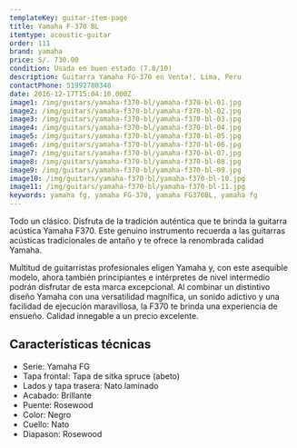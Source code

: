 ```yaml
---
templateKey: guitar-item-page
title: Yamaha F-370 BL
itemtype: acoustic-guitar
order: 111
brand: yamaha
price: S/. 730.00
condition: Usada en buen estado (7.8/10)
description: Guitarra Yamaha FG-370 en Venta!, Lima, Peru
contactPhone: 51992780348
date: 2016-12-17T15:04:10.000Z
image1: /img/guitars/yamaha-f370-bl/yamaha-f370-bl-01.jpg
image2: /img/guitars/yamaha-f370-bl/yamaha-f370-bl-02.jpg
image3: /img/guitars/yamaha-f370-bl/yamaha-f370-bl-03.jpg
image4: /img/guitars/yamaha-f370-bl/yamaha-f370-bl-04.jpg
image5: /img/guitars/yamaha-f370-bl/yamaha-f370-bl-05.jpg
image6: /img/guitars/yamaha-f370-bl/yamaha-f370-bl-06.jpg
image7: /img/guitars/yamaha-f370-bl/yamaha-f370-bl-07.jpg
image8: /img/guitars/yamaha-f370-bl/yamaha-f370-bl-08.jpg
image9: /img/guitars/yamaha-f370-bl/yamaha-f370-bl-09.jpg
image10: /img/guitars/yamaha-f370-bl/yamaha-f370-bl-10.jpg
image11: /img/guitars/yamaha-f370-bl/yamaha-f370-bl-11.jpg
keywords: yamaha fg, yamaha FG-370, yamaha FG370BL, yamaha fg
---
```


Todo un clásico. Disfruta de la tradición auténtica que te brinda la guitarra acústica Yamaha F370. Este genuino instrumento recuerda a las guitarras acústicas tradicionales de antaño y te ofrece la renombrada calidad Yamaha.
 

Multitud de guitarristas profesionales eligen Yamaha y, con este asequible modelo, ahora también principiantes e intérpretes de nivel intermedio podrán disfrutar de esta marca excepcional. Al combinar un distintivo diseño Yamaha con una versatilidad magnífica, un sonido adictivo y una facilidad de ejecución maravillosa, la F370 te brinda una experiencia de ensueño. Calidad innegable a un precio excelente.

## Características técnicas

* Serie: Yamaha FG
* Tapa frontal: Tapa de sitka spruce (abeto)
* Lados y tapa trasera: Nato laminado
* Acabado: Brillante
* Puente: Rosewood
* Color: Negro
* Cuello: Nato
* Diapason: Rosewood
